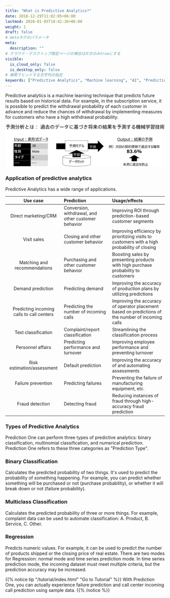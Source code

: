 ```yaml
---
title: "What is Predictive Analytics?"
date: 2018-12-29T11:02:05+06:00
lastmod: 2020-01-05T10:42:26+06:00
weight: 1
draft: false
# metaタグのパラメータ
meta:
  description: ""
# クラウド・デスクトップ限定ページの場合は片方のみtrueにする
visible:
  is_cloud_only: false
  is_desktop_only: false
# 検索でヒットする文字列の指定
keywords: ["Predictive Analytics", "Machine learning", "AI", "Prediction", "Future prediction", "Future", "Future"]
---
```


Predictive analytics is a machine learning technique that predicts future results based on historical data. For example, in the subscription service, it is possible to predict the withdrawal probability of each customer in advance and reduce the chances of withdrawal by implementing measures for customers who have a high withdrawal probability.

![](../img_en/t_slide4.png)

### Application of predictive analytics

Predictive Analytics has a wide range of applications.

<div class="table_td3">

|         Use case          | Prediction                               | Usage/effects                               |
| :---------------------------: | :--------------------------------- | :------------------------------------------- |
| Direct marketing/CRM | Conversion, withdrawal, and other customer behavior | Improving ROI through prediction-based customer segments  |
|           Visit sales            | Closing and other customer behavior                 | Improving efficiency by prioritizing visits to customers with a high probability of closing   |
|       Matching and recommendations        | Purchasing and other customer behavior                 | Boosting sales by presenting products with high purchase probability to customers   |
|           Demand prediction            | Predicting demand                         | Improving the accuracy of production plans by utilizing predictions           |
|    Predicting incoming calls to call centers     | Predicting the number of incoming calls                         | Improving the accuracy of operator placement based on predictions of the number of incoming calls |
|         Text classification          | Complaint/report classification           | Streamlining the classification process                               |
|             Personnel affairs              | Predicting performance and turnover                  | Improving employee performance and preventing turnover                 |
|       Risk estimation/assessment        | Default prediction                    | Improving the accuracy of and automating assessments                       |
|           Failure prevention            | Predicting failures                         | Preventing the failure of manufacturing equipment, etc.                 |
|           Fraud detection            | Detecting fraud                         | Reducing instances of fraud through high-accuracy fraud prediction           |

</div>

### Types of Predictive Analytics

Prediction One can perform three types of predictive analytics: binary classification, multinomial classification, and numerical prediction.
Prediction One refers to these three categories as "Prediction Type".

### Binary Classification

Calculates the predicted probability of two things. It's used to predict the probability of something happening. For example, you can predict whether something will be purchased or not (purchase probability), or whether it will break down or not (failure probability).

### Multiclass Classification

Calculates the predicted probability of three or more things. For example, complaint data can be used to automate classification: A. Product, B. Service, C. Other.

### Regression

Predicts numeric values. For example, it can be used to predict the number of products shipped or the closing price of real estate. There are two modes for Regression: normal mode and time series prediction mode. In time series prediction mode, the incoming dataset must meet multiple criteria, but the prediction accuracy may be increased.

{{% notice tip "/tutorial/index.html" "Go to Tutorial" %}}
With Prediction One, you can actually experience failure prediction and call center incoming call prediction using sample data.
{{% /notice %}}

